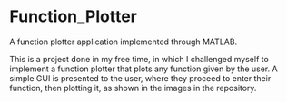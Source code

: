 # Function_Plotter
A function plotter application implemented through MATLAB.

This is a project done in my free time, in which I challenged myself to implement a function plotter that plots any function given by the user. A simple GUI is presented to the user, where they proceed to enter their function, then plotting it, as shown in the images in the repository.
